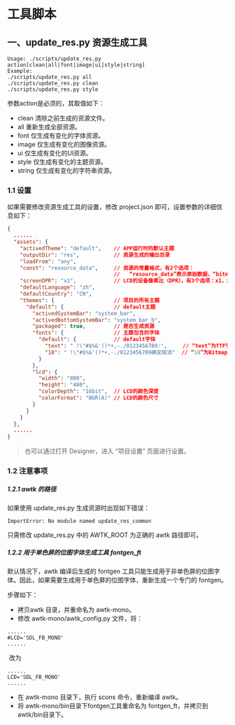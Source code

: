 # 工具脚本

## 一、update\_res.py 资源生成工具

```
Usage: ./scripts/update_res.py action[clean|all|font|image|ui|style|string]
Example:
./scripts/update_res.py all
./scripts/update_res.py clean
./scripts/update_res.py style
```

参数action是必须的，其取值如下：

* clean 清除之前生成的资源文件。
* all 重新生成全部资源。
* font 仅生成有变化的字体资源。
* image 仅生成有变化的图像资源。
* ui 仅生成有变化的UI资源。
* style 仅生成有变化的主题资源。
* string 仅生成有变化的字符串资源。

### 1.1 设置

如果需要修改资源生成工具的设置，修改 project.json 即可，设置参数的详细信息如下：

```json
{  
  ......
  "assets": {
    "activedTheme": "default",    // APP运行时的默认主题
    "outputDir": "res",           // 资源生成的输出目录
    "loadFrom": "any",
    "const": "resource_data",     // 资源的常量格式，有2个选项：
                                  //   “resource_data”表示原始数据，“bitmap_data”表示位图数据
    "screenDPR": "x1",            // LCD的设备像素比（DPR），有3个选项：x1，x2，x3
    "defaultLanguage": "zh",
    "defaultCountry": "CN",
    "themes": {                   // 项目的所有主题
      "default": {                // default主题
        "activedSystemBar": "system_bar",
        "activedBottomSystemBar": "system_bar_b",
        "packaged": true,         // 是否生成资源
        "fonts": {                // 主题包含的字体
          "default": {            // default字体
            "text": " !\"#$%&'()*+,-./0123456789:",     // “text”为TTF字体的保留字符，
            "18": " !\"#$%&'()*+,-./0123456789确定取消"  // “18”为Bitmap字体18字号的保留字符
          }
        },
        "lcd": {
          "width": "800",
          "height": "480",
          "colorDepth": "16bit",  // LCD的颜色深度
          "colorFormat": "BGR(A)" // LCD的颜色尺寸
        }
      }
    }
  },
  ......
}
```

> 也可以通过打开 Designer，进入 “项目设置” 页面进行设置。

### 1.2 注意事项

##### 1.2.1 awtk 的路径

如果使用 update_res.py 生成资源时出现如下错误：

```
ImportError: No module named update_res_common
```

只需修改 update_res.py 中的 AWTK_ROOT 为正确的 awtk 路径即可。

##### 1.2.2 用于单色屏的位图字体生成工具 fontgen_ft

默认情况下，awtk 编译后生成的 fontgen 工具只能生成用于非单色屏的位图字体。因此，如果需要生成用于单色屏的位图字体，重新生成一个专门的 fontgen。

步骤如下：

- 拷贝awtk 目录，并重命名为 awtk-mono。
- 修改 awtk-mono/awtk_config.py 文件，将：

```
......
#LCD='SDL_FB_MONO'
......
```

​       改为

```
......
LCD='SDL_FB_MONO'
......
```

- 在 awtk-mono 目录下，执行 scons 命令，重新编译 awtk。
- 将 awtk-mono/bin目录下fontgen工具重命名为 fontgen_ft，并拷贝到 awtk/bin目录下。